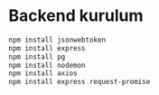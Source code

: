 # Backend kurulum

```sh
npm install jsonwebtoken
npm install express
npm install pg
npm install nodemon
npm install axios
npm install express request-promise
```
